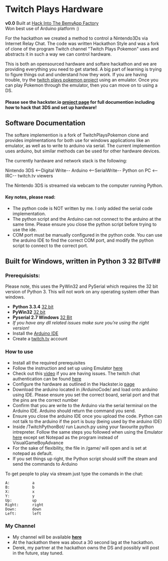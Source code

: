 Twitch Plays Hardware
=========

**v0.0** Built at [Hack Into The BemyApp Factory](http://public.bemyapp.com/thefactory/)     
Won best use of Arduino platform :)     

For the hackathon we created a method to control a Nintendo3Ds via Internet Relay Chat.  The code was written Hackathon Style and was a fork of clone of the program Twitch channel "Twitch Plays Pokemon" uses and abstracts it in such a way we can control hardware.

This is both an opensourced hardware and softare hackathon and we are providing everything you need to get started.  A big part of learning is trying to figure things out and understand how they work.  If you are having trouble, try the [twitch plays pokemon project](https://github.com/sunshinekitty5/TwitchPlaysPokemon) using an emulator.  Once you can play Pokemon through the emulator, then you can move on to using a DS.

#### Please see the hackster.io [project page](http://www.hackster.io/392/twitchplayshardware "Project Page") for full documention including how to hack that 3DS and set up hardware!  ### 

## Software Documentation ##

The softare implemention is a fork of TwitchPlaysPokemon clone and provides implmentations for both use for windows applications like an emulator, as well as to write to arduino via serial.  The current implemention uses arduino, but similar methods can be used for other hardware devices.

The currently hardware and network stack is the following:

Nintendo 3DS  <--Digital Write--  Arduino  <--SerialWrite--  Python on PC  <--IRC--  twitch.tv viewers

The Nintendo 3DS is streamed via webcam to the computer running Python.

#### Key notes, please read: ####
- The python code is NOT written by me.  I only added the serial code implementation.
- The python script and the Arduino can not connect to the arduino at the same time.  Please ensure you close the python script before trying to use the ide.
- COM port must be manually configured in the python code.  You can use the arduino IDE to find the correct COM port, and modify the python script to connect to the correct port.


## Built for Windows, written in Python 3 32 BITv##

### Prerequisists: ###

Please note, this uses the PyWin32 and PySerial which requires the 32 bit version of Python 3.  This will not work on any operating system other than windows.

- **Python 3.3.4** [32 bit](http://www.python.org/ftp/python/3.3.4/python-3.3.4.msi "32 bit")
- **PyWin32**  [32 bit](http://sourceforge.net/projects/pywin32/files/pywin32/Build%20218/pywin32-218.win32-py3.3.exe/download "32 bit")
- **Pyserial 2.7 Windows** [ 32 Bit](https://pypi.python.org/packages/any/p/pyserial/pyserial-2.7.win32_py3k.exe#md5=c6fb580ae7763671297794b8a1d91c9e)
- *If you have any dll related issues make sure you're using the right version!*
- Install the [Arduino IDE](http://arduino.cc/en/Main/Software)
- Create a [twitch.tv](http://twitch.tv) account




### How to use ###
- Install all the required prerequisites
- Follow the instruction and set up using Emulator [here](https://github.com/sunshinekitty5/TwitchPlaysPokemon)
- Check out this [video](https://www.youtube.com/watch?v=LvBU9SJ8sfE&feature=youtu.be) if you are having issues.  The twitch chat authentication can be found [here](http://twitchapps.com/tmi/)
- Configure the hardware as outlined in the Hackster.io [page](http://www.hackster.io/392/twitchplayshardware)
- Download the arduino located in /ArduinoCode/ and load onto arduino using IDE.  Please ensure you set the correct board, serial port and that the pins are the correct number
- Confirm that you are write to the Arduino via the serial terminal on the Arduino IDE.  Arduino should return the command you send.
- Ensure you close the arduino IDE once you upload the code.  Python can not talk to the arduino if the port is busy (being used by the arduino IDE)
- Inside /TwitchPythonBot/ run Launch.py using your favourite python intrepreter.  Follow the same steps you followed when using  the Emulator [here](https://github.com/sunshinekitty5/TwitchPlaysPokemon) except set Notepad as the program instead of VisualGameBoyAdvance
- For the sake of flexibility, the file in /game/ will open and is set at notepad as default.
- If you set things up right, the Python script should sniff the steam and send the commands to Arduino

To get people to play via stream just type the comands in the chat:
 
    A:    		a
	B:			b
	X:			x
	Y:			y
	Up:         up
	Right: 		right
	Down: 		down
	Left: 		left


### My Channel ###

- My channel will be available [**here**](http://www.twitch.tv/twitchplayshardware) 
- At the hackathon there was about a 30 second lag at the hackathon.
- Derek, my partner at the hackathon owns the DS and possibly will post in the future, stay tuned.

